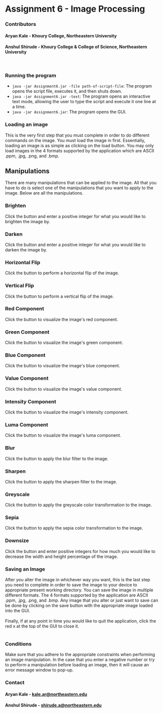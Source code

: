 # **Assignment 6 - Image Processing**

### **Contributors** <br>

#### Aryan Kale - Khoury College, Northeastern University <br>

#### Anshul Shirude - Khoury College & College of Science, Northeastern University <br>
<br>

### **Running the program**
* `java -jar Assignment6.jar -file path-of-script-file`: The program opens the
  script file, executes it, and then shuts down.
* `java -jar Assignment6.jar -text`:  The program opens an interactive text mode, 
   allowing the user to type the script and execute it one line at a time.
* `java -jar Assignment6.jar`: The program opens the GUI.

### **Loading an image**
This is the very first step that you must complete in order to do different commands on the
image. You must load the image in first. Essentially, loading an image is as simple as clicking 
on the load button. You may only load images in the 4 formats supported by the application which 
are ASCII .ppm, .jpg, .png, and .bmp.
<br>

## **Manipulations**
There are many manipulations that can be applied to the image. All that you have to do is select 
one of the manipulations that you want to apply to the image. Below are all the manipulations.

### **Brighten**
Click the button and enter a positive integer for what you would like to brighten the image by.

### **Darken**
Click the button and enter a positive integer for what you would like to darken the image by.

### **Horizontal Flip**
Click the button to perform a horizontal flip of the image.

### **Vertical Flip**
Click the button to perform a vertical flip of the image.

### **Red Component**
Click the button to visualize the image's red component.

### **Green Component**
Click the button to visualize the image's green component.

### **Blue Component**
Click the button to visualize the image's blue component.

### **Value Component**
Click the button to visualize the image's value component.

### **Intensity Component**
Click the button to visualize the image's intensity component.

### **Luma Component**
Click the button to visualize the image's luma component.

### **Blur**
Click the button to apply the blur filter to the image.

### **Sharpen**
Click the button to apply the sharpen filter to the image.

### **Greyscale**
Click the button to apply the greyscale color transformation to the image.

### **Sepia**
Click the button to apply the sepia color transformation to the image.

### **Downsize**
Click the button and enter positive integers for how much you would like to decrease the width 
and height percentage of the image.
<br>

### **Saving an Image**
After you alter the image in whichever way you want, this is the last step you need to complete
in order to save the image to your device to appropriate present working directory. You can save 
the image in multiple different formats. The 4 formats supported by the application are ASCII .ppm,
.jpg, .png, and .bmp. Any image that you alter or just want to save can be done by clicking on the
save button with the appropriate image loaded into the GUI.
<br>
<br>
Finally, if at any point in time you would like to quit the application, click the red x at the 
top of the GUI to close it.
<br>
<br>

### **Conditions**
Make sure that you adhere to the appropriate constraints when performing an image manipulation. 
In the case that you enter a negative number or try to perform a manipulation before loading an 
image, then it will cause an error message window to pop-up.

### **Contact** <br>
#### Aryan Kale - kale.ar@northeastern.edu <br>
#### Anshul Shirude - shirude.a@northeastern.edu <br>


